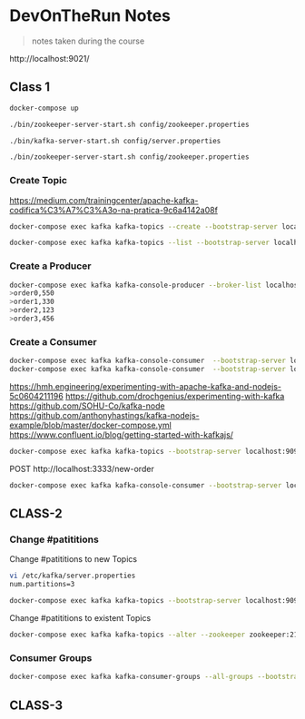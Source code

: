 # DevOnTheRun Notes

> notes taken during the course

<!-- https://gitignore.io -->

http://localhost:9021/

## Class 1

```sh
docker-compose up
```

```sh
./bin/zookeeper-server-start.sh config/zookeeper.properties
```

```sh
./bin/kafka-server-start.sh config/server.properties
```

```sh
./bin/zookeeper-server-start.sh config/zookeeper.properties
```

### Create Topic

https://medium.com/trainingcenter/apache-kafka-codifica%C3%A7%C3%A3o-na-pratica-9c6a4142a08f

```sh
docker-compose exec kafka kafka-topics --create --bootstrap-server localhost:9092 --replication-factor 1 --partitions 1 --topic SHOP_NEWORDER

docker-compose exec kafka kafka-topics --list --bootstrap-server localhost:9092
```

### Create a Producer

```sh
docker-compose exec kafka kafka-console-producer --broker-list localhost:9092 --topic SHOP_NEWORDER
>order0,550
>order1,330
>order2,123
>order3,456
```

### Create a Consumer

```sh
docker-compose exec kafka kafka-console-consumer  --bootstrap-server localhost:9092 --topic SHOP_NEWORDER
docker-compose exec kafka kafka-console-consumer  --bootstrap-server localhost:9092 --topic SHOP_NEWORDER --from-beginning
```

https://hmh.engineering/experimenting-with-apache-kafka-and-nodejs-5c0604211196
https://github.com/drochgenius/experimenting-with-kafka
https://github.com/SOHU-Co/kafka-node
https://github.com/anthonyhastings/kafka-nodejs-example/blob/master/docker-compose.yml
https://www.confluent.io/blog/getting-started-with-kafkajs/

```sh
docker-compose exec kafka kafka-topics --bootstrap-server localhost:9092 --describe
```

POST http://localhost:3333/new-order

```sh
docker-compose exec kafka kafka-console-consumer --bootstrap-server localhost:9092 --topic ECOMMERCE_NEW_ORDER --from-beginning
```

## CLASS-2

### Change #patititions

Change #patititions to new Topics

```sh
vi /etc/kafka/server.properties
num.partitions=3

docker-compose exec kafka kafka-topics --bootstrap-server localhost:9092 --describe
```

Change #patititions to existent Topics

```sh
docker-compose exec kafka kafka-topics --alter --zookeeper zookeeper:2181 --topic ECOMMERCE_NEW_ORDER --partitions 3
```

### Consumer Groups

```sh
docker-compose exec kafka kafka-consumer-groups --all-groups --bootstrap-server localhost:9092 --describe
```
## CLASS-3

